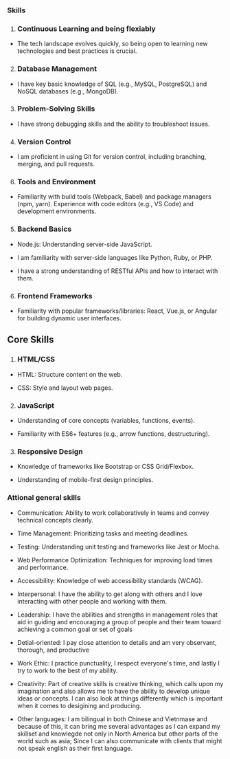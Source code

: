 ### Skills

1. ### Continuous Learning and being flexiably

- The tech landscape evolves quickly, so being open to learning new technologies and best practices is crucial.

2. ### Database Management

- I have key basic knowledge of SQL (e.g., MySQL, PostgreSQL) and NoSQL databases (e.g., MongoDB).

3. ### Problem-Solving Skills

- I have strong debugging skills and the ability to troubleshoot issues.

4. ### Version Control

- I am proficient in using Git for version control, including branching, merging, and pull requests.

6. ### Tools and Environment

- Familiarity with build tools (Webpack, Babel) and package managers (npm, yarn).
  Experience with code editors (e.g., VS Code) and development environments.

5. ### Backend Basics

- Node.js: Understanding server-side JavaScript.

- I am familiarity with server-side languages like Python, Ruby, or PHP.

- I have a strong understanding of RESTful APIs and how to interact with them.

6. ### Frontend Frameworks

- Familiarity with popular frameworks/libraries:
  React, Vue.js, or Angular for building dynamic user interfaces.

## Core Skills

1. ### HTML/CSS

- HTML: Structure content on the web.

- CSS: Style and layout web pages.

2. ### JavaScript

- Understanding of core concepts (variables, functions, events).

- Familiarity with ES6+ features (e.g., arrow functions, destructuring).

3. ### Responsive Design

- Knowledge of frameworks like Bootstrap or CSS Grid/Flexbox.

- Understanding of mobile-first design principles.

### Attional general skills

- Communication: Ability to work collaboratively in teams and convey technical concepts clearly.

- Time Management: Prioritizing tasks and meeting deadlines.

- Testing: Understanding unit testing and frameworks like Jest or Mocha.

- Web Performance Optimization: Techniques for improving load times and performance.

- Accessibility: Knowledge of web accessibility standards (WCAG).

- Interpersonal: I have the ability to get along with others and I love interacting with other people and working with them.

- Leadership: I have the abilities and strengths in management roles that aid in guiding and encouraging a group of people and their team toward achieving a common goal or set of goals

- Detial-oriented: I pay close attention to details and am very observant, thorough, and productive

- Work Ethic: I practice punctuality, I respect everyone's time, and lastly I try to work to the best of my ability.

- Creativity: Part of creative skills is creative thinking, which calls upon my imagination and also allows me to have the ability to develop unique ideas or concepts. I can also look at things differently which is important when it comes to desigining and producing.

- Other languages: I am bilingual in both Chinese and Vietnmase and because of this, it can bring me several advantages as I can expand my skillset and knowlegde not only in North America but other parts of the world such as asia; Since I can also communicate with clients that might not speak english as their first language.
